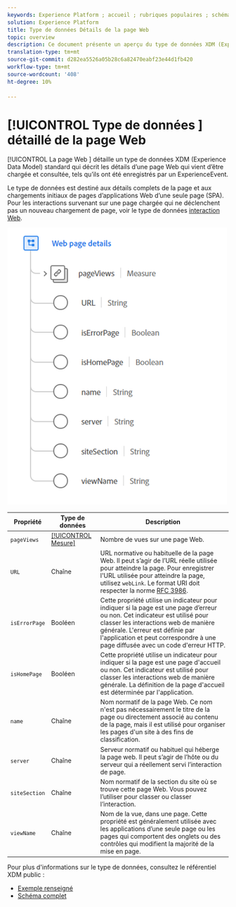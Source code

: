 ```yaml
---
keywords: Experience Platform ; accueil ; rubriques populaires ; schéma ; Schéma ; XDM ; champs ; schémas ; Schémas ; Détails de la page Web ; type de données ; type de données ; type de données ; page Web
solution: Experience Platform
title: Type de données Détails de la page Web
topic: overview
description: Ce document présente un aperçu du type de données XDM (Experience Data Model) des détails de la page Web.
translation-type: tm+mt
source-git-commit: d282ea5526a05b28c6a82470eabf23e44d1fb420
workflow-type: tm+mt
source-wordcount: '408'
ht-degree: 10%

---
```



# [!UICONTROL Type de données ] détaillé de la page Web

[!UICONTROL La page Web ] détaille un type de données XDM (Experience Data Model) standard qui décrit les détails d’une page Web qui vient d’être chargée et consultée, tels qu’ils ont été enregistrés par un ExperienceEvent.

Le type de données est destiné aux détails complets de la page et aux chargements initiaux de pages d’applications Web d’une seule page (SPA). Pour les interactions survenant sur une page chargée qui ne déclenchent pas un nouveau chargement de page, voir le type de données [interaction Web](./web-interactions.md).

<img src="../images/data-types/web-page-details.PNG" width="500" /><br />

| Propriété | Type de données | Description |
| --- | --- | --- |
| `pageViews` | [[!UICONTROL Mesure]](./measure.md) | Nombre de vues sur une page Web. |
| `URL` | Chaîne | URL normative ou habituelle de la page Web. Il peut s’agir de l’URL réelle utilisée pour atteindre la page. Pour enregistrer l&#39;URL utilisée pour atteindre la page, utilisez `webLink`. Le format URI doit respecter la norme [RFC 3986](https://tools.ietf.org/html/rfc3986). |
| `isErrorPage` | Booléen | Cette propriété utilise un indicateur pour indiquer si la page est une page d’erreur ou non. Cet indicateur est utilisé pour classer les interactions web de manière générale. L&#39;erreur est définie par l&#39;application et peut correspondre à une page diffusée avec un code d&#39;erreur HTTP. |
| `isHomePage` | Booléen | Cette propriété utilise un indicateur pour indiquer si la page est une page d&#39;accueil ou non. Cet indicateur est utilisé pour classer les interactions web de manière générale. La définition de la page d&#39;accueil est déterminée par l&#39;application. |
| `name` | Chaîne | Nom normatif de la page Web. Ce nom n&#39;est pas nécessairement le titre de la page ou directement associé au contenu de la page, mais il est utilisé pour organiser les pages d&#39;un site à des fins de classification. |
| `server` | Chaîne | Serveur normatif ou habituel qui héberge la page web. Il peut s’agir de l’hôte ou du serveur qui a réellement servi l’interaction de page. |
| `siteSection` | Chaîne | Nom normatif de la section du site où se trouve cette page Web. Vous pouvez l’utiliser pour classer ou classer l’interaction. |
| `viewName` | Chaîne | Nom de la vue, dans une page. Cette propriété est généralement utilisée avec les applications d’une seule page ou les pages qui comportent des onglets ou des contrôles qui modifient la majorité de la mise en page. |

Pour plus d&#39;informations sur le type de données, consultez le référentiel XDM public :

* [Exemple renseigné](https://github.com/adobe/xdm/blob/master/components/datatypes/web/webpagedetails.example.2.json)
* [Schéma complet](https://github.com/adobe/xdm/blob/master/components/datatypes/web/webpagedetails.schema.json)